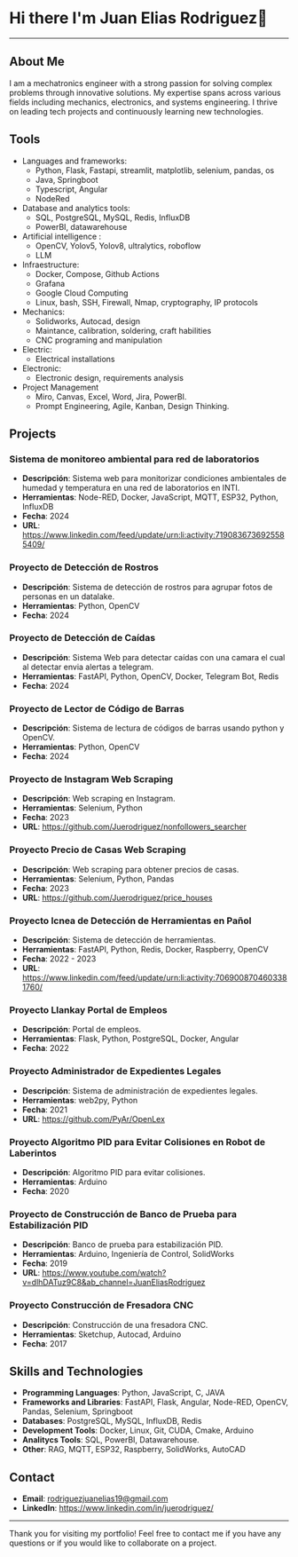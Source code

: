 # Hi there I'm Juan Elias Rodriguez👋

------------------------------

## About Me
I am a mechatronics engineer with a strong passion for solving complex problems through innovative solutions. My expertise spans across various fields including mechanics, electronics, and systems engineering. I thrive on leading tech projects and continuously learning new technologies.

## Tools
- Languages and frameworks:
  - Python, Flask, Fastapi, streamlit, matplotlib, selenium, pandas, os
  - Java, Springboot
  - Typescript, Angular
  - NodeRed
- Database and analytics tools:
  - SQL, PostgreSQL, MySQL, Redis, InfluxDB
  - PowerBI, datawarehouse
- Artificial intelligence :
  - OpenCV, Yolov5, Yolov8, ultralytics, roboflow
  - LLM
- Infraestructure:
  - Docker, Compose, Github Actions
  - Grafana
  - Google Cloud Computing
  - Linux, bash, SSH, Firewall, Nmap, cryptography, IP protocols
- Mechanics:
  - Solidworks, Autocad, design
  - Maintance, calibration, soldering, craft habilities
  - CNC programing and manipulation
- Electric:
  - Electrical installations
- Electronic:
  - Electronic design, requirements analysis
- Project Management
  - Miro, Canvas, Excel, Word, Jira, PowerBI.
  - Prompt Engineering, Agile, Kanban, Design Thinking.  

## Projects

### Sistema de monitoreo ambiental para red de laboratorios
- **Descripción**: Sistema web para monitorizar condiciones ambientales de humedad y temperatura en una red de laboratorios en INTI.
- **Herramientas**: Node-RED, Docker, JavaScript, MQTT, ESP32, Python, InfluxDB
- **Fecha**: 2024
- **URL**: https://www.linkedin.com/feed/update/urn:li:activity:7190836736925585409/

### Proyecto de Detección de Rostros
- **Descripción**: Sistema de detección de rostros para agrupar fotos de personas en un datalake.
- **Herramientas**: Python, OpenCV
- **Fecha**: 2024

### Proyecto de Detección de Caídas
- **Descripción**: Sistema Web para detectar caídas con una camara el cual al detectar envia alertas a telegram.
- **Herramientas**: FastAPI, Python, OpenCV, Docker, Telegram Bot, Redis
- **Fecha**: 2024

### Proyecto de Lector de Código de Barras
- **Descripción**: Sistema de lectura de códigos de barras usando python y OpenCV.
- **Herramientas**: Python, OpenCV
- **Fecha**: 2024

### Proyecto de Instagram Web Scraping
- **Descripción**: Web scraping en Instagram.
- **Herramientas**: Selenium, Python
- **Fecha**: 2023
- **URL**: https://github.com/Juerodriguez/nonfollowers_searcher

### Proyecto Precio de Casas Web Scraping
- **Descripción**: Web scraping para obtener precios de casas.
- **Herramientas**: Selenium, Python, Pandas
- **Fecha**: 2023
- **URL**: https://github.com/Juerodriguez/price_houses

### Proyecto Icnea de Detección de Herramientas en Pañol
- **Descripción**: Sistema de detección de herramientas.
- **Herramientas**: FastAPI, Python, Redis, Docker, Raspberry, OpenCV
- **Fecha**: 2022 - 2023
- **URL**: https://www.linkedin.com/feed/update/urn:li:activity:7069008704603381760/

### Proyecto Llankay Portal de Empleos
- **Descripción**: Portal de empleos.
- **Herramientas**: Flask, Python, PostgreSQL, Docker, Angular
- **Fecha**: 2022

### Proyecto Administrador de Expedientes Legales
- **Descripción**: Sistema de administración de expedientes legales.
- **Herramientas**: web2py, Python
- **Fecha**: 2021
- **URL**: https://github.com/PyAr/OpenLex

### Proyecto Algoritmo PID para Evitar Colisiones en Robot de Laberintos
- **Descripción**: Algoritmo PID para evitar colisiones.
- **Herramientas**: Arduino
- **Fecha**: 2020

### Proyecto de Construcción de Banco de Prueba para Estabilización PID
- **Descripción**: Banco de prueba para estabilización PID.
- **Herramientas**: Arduino, Ingeniería de Control, SolidWorks
- **Fecha**: 2019
- **URL**: https://www.youtube.com/watch?v=dlhDATuz9C8&ab_channel=JuanEliasRodriguez

### Proyecto Construcción de Fresadora CNC
- **Descripción**: Construcción de una fresadora CNC.
- **Herramientas**: Sketchup, Autocad, Arduino
- **Fecha**: 2017

## Skills and Technologies

- **Programming Languages**: Python, JavaScript, C, JAVA
- **Frameworks and Libraries**: FastAPI, Flask, Angular, Node-RED, OpenCV, Pandas, Selenium, Springboot
- **Databases**: PostgreSQL, MySQL, InfluxDB, Redis
- **Development Tools**: Docker, Linux, Git, CUDA, Cmake, Arduino
- **Analitycs Tools**: SQL, PowerBI, Datawarehouse.
- **Other**: RAG, MQTT, ESP32, Raspberry, SolidWorks, AutoCAD

## Contact

- **Email**: rodriguezjuanelias19@gmail.com
- **LinkedIn**: https://www.linkedin.com/in/juerodriguez/

---

Thank you for visiting my portfolio! Feel free to contact me if you have any questions or if you would like to collaborate on a project.

